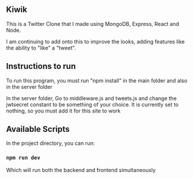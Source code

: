 ## Kiwik

This is a Twitter Clone that I made using MongoDB, Express, React and Node.

I am continuing to add onto this to improve the looks, adding features like the ability to "like" a "tweet".

## Instructions to run

To run this program, you must
run "npm install" in the main folder and also in the server folder

In the server folder,
Go to middleware.js and tweets.js and change the jwtsecret constant to be something of your choice. It is currently set to nothing, so you must add it for this site to work

## Available Scripts

In the project directory, you can run:

### `npm run dev`

Which will run both the backend and frontend simultaneously

